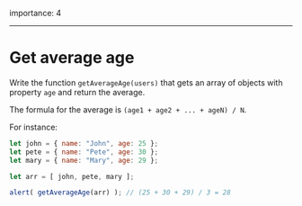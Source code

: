 importance: 4

---

# Get average age

Write the function `getAverageAge(users)` that gets an array of objects with property `age` and return the average.

The formula for the average is `(age1 + age2 + ... + ageN) / N`.

For instance:

```js no-beautify
let john = { name: "John", age: 25 };
let pete = { name: "Pete", age: 30 };
let mary = { name: "Mary", age: 29 };

let arr = [ john, pete, mary ];

alert( getAverageAge(arr) ); // (25 + 30 + 29) / 3 = 28
```

